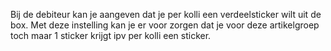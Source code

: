 Bij de debiteur kan je aangeven dat je per kolli een verdeelsticker wilt uit de box. Met deze instelling kan je er voor zorgen dat je voor deze artikelgroep toch maar 1 sticker krijgt ipv per kolli een sticker.